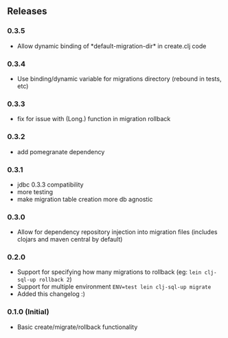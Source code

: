 ## Releases

### 0.3.5
* Allow dynamic binding of \*default-migration-dir\* in create.clj code

### 0.3.4
* Use binding/dynamic variable for migrations directory (rebound in tests, etc)

### 0.3.3
* fix for issue with (Long.) function in migration rollback

### 0.3.2
* add pomegranate dependency

### 0.3.1
* jdbc 0.3.3 compatibility
* more testing
* make migration table creation more db agnostic

### 0.3.0
* Allow for dependency repository injection into migration files (includes clojars and maven central by default)

### 0.2.0
* Support for specifying how many migrations to rollback (eg: `lein clj-sql-up rollback 2`)
* Support for multiple environment `ENV=test lein clj-sql-up migrate`
* Added this changelog :)

### 0.1.0 (Initial)
* Basic create/migrate/rollback functionality
